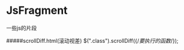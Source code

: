 JsFragment
==========

一些js的片段

#####scrollDiff.html(滚动视差)
        $(".class").scrollDiff({/*要执行的函数*/});
